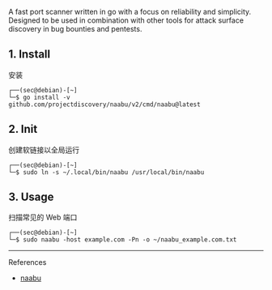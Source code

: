 A fast port scanner written in go with a focus on reliability and simplicity. Designed to be used in combination with other tools for attack surface discovery in bug bounties and pentests.

## 1. Install

安装

```
┌──(sec@debian)-[~]
└─$ go install -v github.com/projectdiscovery/naabu/v2/cmd/naabu@latest
```

## 2. Init

创建软链接以全局运行

```
┌──(sec@debian)-[~]
└─$ sudo ln -s ~/.local/bin/naabu /usr/local/bin/naabu
```

## 3. Usage

扫描常见的 Web 端口

```
┌──(sec@debian)-[~]
└─$ sudo naabu -host example.com -Pn -o ~/naabu_example.com.txt
```

---

References

- [naabu](https://github.com/projectdiscovery/naabu)

